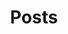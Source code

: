 ---
layout: posts
title: Posts
header_title: Posts
comments: false
image:
  feature: featured.jpg

posts:
  - title: "The Unit Testing Diet Part II: DRY code with Test Factories"
    subtitle: Setting up test state in one line
    url: https://medium.com/perry-street-software-engineering/the-unit-testing-diet-part-ii-408cd5ffb822
    publisher: Perry Street Software Engineering
    publisher_url: https://medium.com/perry-street-software-engineering
    date: 2023-04-05

  - title: Unit Testing Experts on Mocks
    subtitle: What do Martin Fowler, Uncle Bob, Kent Beck, and Ian Cooper say about mocks?
    url: https://medium.com/perry-street-software-engineering/unit-testing-experts-on-mocks-d5accda2d537
    publisher: Perry Street Software Engineering
    publisher_url: https://medium.com/perry-street-software-engineering
    date: 2023-04-05

  - title: "The Unit Testing Diet: Start with BDD and Do Not Mock"
    subtitle: Testing and refactoring an MVVM app at scale
    url: https://proandroiddev.com/the-unit-testing-diet-1607aac5f434
    publisher: ProAndroidDev
    publisher_url: https://proandroiddev.com/
    date: 2023-04-05

  - title: Solving the Moshi enumeration problem using generics
    subtitle: How reified type parameters will save you from “copypasta” when parsing enums
    url: https://proandroiddev.com/solving-moshi-enum-parsing-2f24446af48d
    publisher: ProAndroidDev
    publisher_url: https://proandroiddev.com/
    coauthor: Lucas Cavalcante
    date: 2022-11-19
    
  - title: Memory Leaks in Reactive Android Programming
    subtitle: RxJava & LiveData patterns that lead to unexpected memory leaks
    url: https://proandroiddev.com/memory-leaks-in-reactive-android-programming-a4ad2b34466a
    publisher: ProAndroidDev
    publisher_url: https://proandroiddev.com/
    date: 2022-03-22

  - title: Merging RxJava Observables considered harmful — Part III
    subtitle: Implementing and verifying safeMergeArray
    url: https://medium.com/perry-street-software-engineering/merging-rxjava-observables-considered-harmful-part-iii-f1e804f20d0
    publisher: Perry Street Software Engineering
    publisher_url: https://medium.com/perry-street-software-engineering
    date: 2021-08-10

  - title: Merging RxJava Observables considered harmful — Part II
    subtitle: How to merge streams safely following TDD
    url: https://proandroiddev.com/merging-rxjava-observables-considered-harmful-part-ii-e4b2baf8ff07
    publisher: ProAndroidDev
    publisher_url: https://proandroiddev.com/
    date: 2021-08-10

  - title: Merging RxJava Observables considered harmful — Part I
    subtitle: The hidden cause of UndeliverableExceptions
    url: https://proandroiddev.com/merging-rxjava-observables-considered-harmful-part-i-fdaaaa3364c5
    publisher: ProAndroidDev
    publisher_url: https://proandroiddev.com/
    date: 2021-05-27

  - title: Debugging Android process death
    subtitle: Learn this now or spend hours in Crashlytics later
    url: https://medium.com/perry-street-software-engineering/debugging-android-process-death-c1c32f72be81
    publisher: Perry Street Software Engineering
    publisher_url: https://medium.com/perry-street-software-engineering
    coauthor: Eric Silverberg
    date: 2021-03-12

  - title: Android Activity Lifecycle Cheat Sheet
    subtitle: Common questions and answers around the complexities of the activity lifecycle
    url: https://medium.com/perry-street-software-engineering/activity-lifecycle-cheat-sheet-7295a2e5a892
    publisher: Perry Street Software Engineering
    publisher_url: https://medium.com/perry-street-software-engineering
    coauthor: Eric Silverberg
    date: 2021-03-09

  - title: Repository initialization without StrictMode violations
    subtitle: Initializing your app’s database at startup — easier said than done!
    url: https://proandroiddev.com/repository-initialization-without-strictmode-violations-fbbd6e554219
    publisher: ProAndroidDev
    publisher_url: https://proandroiddev.com/
    coauthor: Eric Silverberg
    date: 2021-03-05

  - title: Clean MVVM Activity Lifecycle
    subtitle: The missing lifecycle diagram for reactive Android Apps
    url: https://medium.com/perry-street-software-engineering/clean-mvvm-activity-lifecycle-56baf8b19078
    publisher: Perry Street Software Engineering
    publisher_url: https://medium.com/perry-street-software-engineering
    coauthor: Eric Silverberg
    date: 2021-02-26

  - title: Android Activity Lifecycle considered harmful
    subtitle: Android process death, unexplainable NullPointerExceptions, and the MVVM lifecycle you need right now
    url: https://proandroiddev.com/android-activity-lifecycle-considered-harmful-98a5b00d287
    publisher: ProAndroidDev
    publisher_url: https://proandroiddev.com/
    coauthor: Eric Silverberg
    date: 2021-02-23

  - title: Crashlytics Logs With 'Impossible' NullPointerExceptions 
    subtitle: Android process death — what every mobile dev ought to know
    url: https://medium.com/swlh/android-process-death-66f56029e405
    publisher: The Startup
    publisher_url: https://medium.com/swlh
    coauthor: Eric Silverberg
    date: 2021-02-19
---